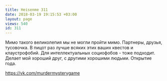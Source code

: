 ```yaml
---
title: Heisenme 311
date: 2018-03-19 19:15:53 +03:00
layout: page
views: 540
id: 311
---
```


Мимо такого великолепия мы не могли пройти мимо. Партнеры, друзья, тусовочка. В пицот раз лучше всяких этих ваших квестов и клаустрофобий. Для интеллектуальных социофобов - тоже подходит. Делает мой хороший друг, с другими хорошими людьми. Открытие года.

https://vk.com/murdermysterygame


